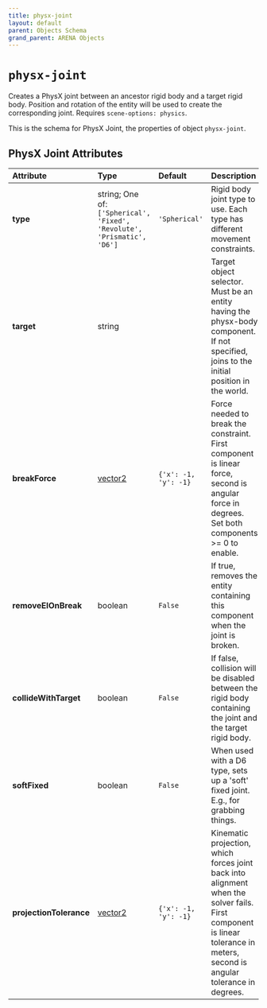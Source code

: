 ```yaml
---
title: physx-joint
layout: default
parent: Objects Schema
grand_parent: ARENA Objects
---
```


<!--CAUTION: This file is autogenerated from https://github.com/arenaxr/arena-schemas. Changes made here may be overwritten.-->


`physx-joint`
=============


Creates a PhysX joint between an ancestor rigid body and a target rigid body. Position and rotation of the entity will be used to create the corresponding joint. Requires `scene-options: physics`.

This is the schema for PhysX Joint, the properties of object `physx-joint`.

PhysX Joint Attributes
-----------------------

|Attribute|Type|Default|Description|Required|
| :--- | :--- | :--- | :--- | :--- |
|**type**|string; One of: ```['Spherical', 'Fixed', 'Revolute', 'Prismatic', 'D6']```|```'Spherical'```|Rigid body joint type to use. Each type has different movement constraints.|No|
|**target**|string||Target object selector. Must be an entity having the physx-body component. If not specified, joins to the initial position in the world.|No|
|**breakForce**|[vector2](vector2)|```{'x': -1, 'y': -1}```|Force needed to break the constraint. First component is linear force, second is angular force in degrees. Set both components >= 0 to enable.|No|
|**removeElOnBreak**|boolean|```False```|If true, removes the entity containing this component when the joint is broken.|No|
|**collideWithTarget**|boolean|```False```|If false, collision will be disabled between the rigid body containing the joint and the target rigid body.|No|
|**softFixed**|boolean|```False```|When used with a D6 type, sets up a 'soft' fixed joint. E.g., for grabbing things.|No|
|**projectionTolerance**|[vector2](vector2)|```{'x': -1, 'y': -1}```|Kinematic projection, which forces joint back into alignment when the solver fails. First component is linear tolerance in meters, second is angular tolerance in degrees.|No|
